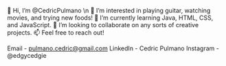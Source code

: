 👋 Hi, I’m @CedricPulmano \n
👀 I’m interested in playing guitar, watching movies, and trying new foods!
🌱 I’m currently learning Java, HTML, CSS, and JavaScript.
💞️ I’m looking to collaborate on any sorts of creative projects.
📫 Feel free to reach out!

Email - pulmano.cedric@gmail.com
LinkedIn - Cedric Pulmano
Instagram - @edgycedgie

<!---
CedricPulmano/CedricPulmano is a ✨ special ✨ repository because its `README.md` (this file) appears on your GitHub profile.
You can click the Preview link to take a look at your changes.
--->
